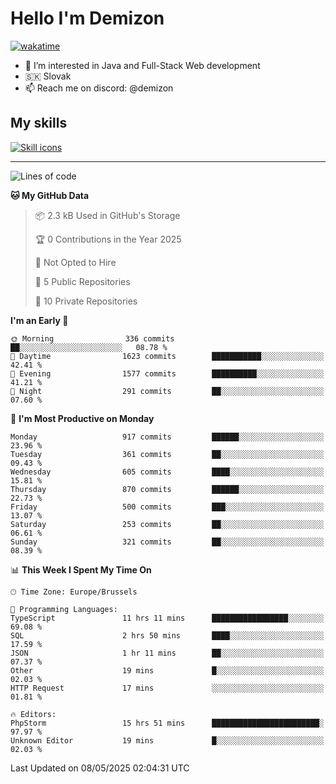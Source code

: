 # Hello I'm Demizon
[![wakatime](https://wakatime.com/badge/user/6ad1949f-d6d7-44f9-9eee-c35e54cc499b.svg)](https://wakatime.com/@6ad1949f-d6d7-44f9-9eee-c35e54cc499b)
- 👀 I’m interested in Java and Full-Stack Web development
- 🇸🇰 Slovak
- 📫 Reach me on discord: @demizon

## My skills
[![Skill icons](https://skillicons.dev/icons?i=java,js,ts,html,css,react,nextjs,tailwind,supabase,py,git,docker,linux,mysql,postgres,mongo&theme=dark)](https://github.com/Demizon3433)

---

<!--START_SECTION:waka-->
![Lines of code](https://img.shields.io/badge/From%20Hello%20World%20I%27ve%20Written-1.2%20million%20lines%20of%20code-blue)

**🐱 My GitHub Data** 

> 📦 2.3 kB Used in GitHub's Storage 
 > 
> 🏆 0 Contributions in the Year 2025
 > 
> 🚫 Not Opted to Hire
 > 
> 📜 5 Public Repositories 
 > 
> 🔑 10 Private Repositories 
 > 
**I'm an Early 🐤** 

```text
🌞 Morning                336 commits         ██░░░░░░░░░░░░░░░░░░░░░░░   08.78 % 
🌆 Daytime                1623 commits        ███████████░░░░░░░░░░░░░░   42.41 % 
🌃 Evening                1577 commits        ██████████░░░░░░░░░░░░░░░   41.21 % 
🌙 Night                  291 commits         ██░░░░░░░░░░░░░░░░░░░░░░░   07.60 % 
```
📅 **I'm Most Productive on Monday** 

```text
Monday                   917 commits         ██████░░░░░░░░░░░░░░░░░░░   23.96 % 
Tuesday                  361 commits         ██░░░░░░░░░░░░░░░░░░░░░░░   09.43 % 
Wednesday                605 commits         ████░░░░░░░░░░░░░░░░░░░░░   15.81 % 
Thursday                 870 commits         ██████░░░░░░░░░░░░░░░░░░░   22.73 % 
Friday                   500 commits         ███░░░░░░░░░░░░░░░░░░░░░░   13.07 % 
Saturday                 253 commits         ██░░░░░░░░░░░░░░░░░░░░░░░   06.61 % 
Sunday                   321 commits         ██░░░░░░░░░░░░░░░░░░░░░░░   08.39 % 
```


📊 **This Week I Spent My Time On** 

```text
🕑︎ Time Zone: Europe/Brussels

💬 Programming Languages: 
TypeScript               11 hrs 11 mins      █████████████████░░░░░░░░   69.08 % 
SQL                      2 hrs 50 mins       ████░░░░░░░░░░░░░░░░░░░░░   17.59 % 
JSON                     1 hr 11 mins        ██░░░░░░░░░░░░░░░░░░░░░░░   07.37 % 
Other                    19 mins             █░░░░░░░░░░░░░░░░░░░░░░░░   02.03 % 
HTTP Request             17 mins             ░░░░░░░░░░░░░░░░░░░░░░░░░   01.81 % 

🔥 Editors: 
PhpStorm                 15 hrs 51 mins      ████████████████████████░   97.97 % 
Unknown Editor           19 mins             █░░░░░░░░░░░░░░░░░░░░░░░░   02.03 % 
```


 Last Updated on 08/05/2025 02:04:31 UTC
<!--END_SECTION:waka-->
